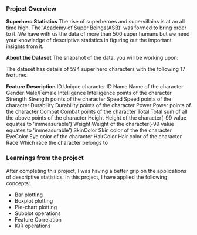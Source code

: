 ### Project Overview

 **Superhero Statistics**
The rise of superheroes and supervillains is at an all time high. The 'Academy of Super Beings(ASB)' was formed to bring order to it. We have with us the data of more than 500 super humans but we need your knowledge of descriptive statistics in figuring out the important insights from it.

**About the Dataset**
The snapshot of the data, you will be working upon:

The dataset has details of 594 super hero characters with the following 17 features.

**Feature	            Description**
ID	                    Unique character ID
Name	           Name of the character
Gender	           Male/Female
Intelligence	   Intelligence points of the character
Strength	           Strength points of the character
Speed	           Speed points of the character
Durability	   Durability points of the character
Power	           Power points of the character
Combat	           Combat points of the character
Total	           Total sum of all the above points of the character
Height	           Height of the character(-99 value equates to 'immeasurable')
Weight	           Weight of the character(-99 value equates to 'immeasurable')
SkinColor	   Skin color of the the character
EyeColor	   Eye color of the character
HairColor	  Hair color of the character
Race	          Which race the character belongs to



### Learnings from the project

 After completing this project, I was having a better grip on the applications of descriptive statistics. In this project, I have applied the following concepts:

- Bar plotting
- Boxplot plotting
- Pie-chart plotting
- Subplot operations
- Feature Correlation
- IQR operations



